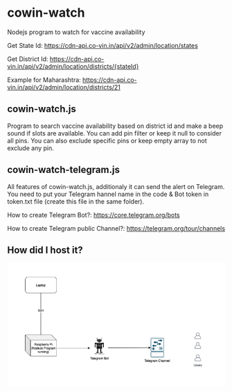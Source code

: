 # cowin-watch
Nodejs program to watch for vaccine availability


Get State Id:
https://cdn-api.co-vin.in/api/v2/admin/location/states


Get District Id:
https://cdn-api.co-vin.in/api/v2/admin/location/districts/{stateId}


Example for Maharashtra: https://cdn-api.co-vin.in/api/v2/admin/location/districts/21


## cowin-watch.js
Program to search vaccine availability based on district id and make a beep sound if slots are available. You can add pin filter or keep it null to consider all pins. You can also exclude specific pins or keep empty array to not exclude any pin.

## cowin-watch-telegram.js
All features of cowin-watch.js, additionaly it can send the alert on Telegram. You need to put your Telegram hannel name in the code & Bot token in token.txt file (create this file in the same folder).

How to create Telegram Bot?: https://core.telegram.org/bots

How to create Telegram public Channel?: https://telegram.org/tour/channels


## How did I host it?

![Image](cowinwatch.png?raw=true "Setup")
